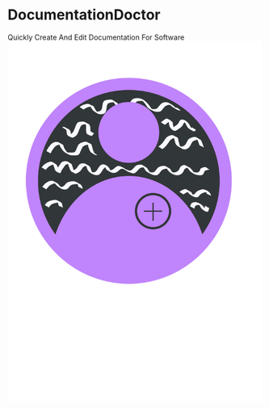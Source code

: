 # DocumentationDoctor
Quickly Create And Edit Documentation For Software
![Alt text](https://raw.githubusercontent.com/BoundlessFate/DocuDoctor/main/assets/DocumentationDoctor.svg)
